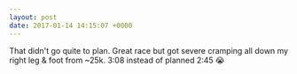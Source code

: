 ```yaml
---
layout: post
date: 2017-01-14 14:15:07 +0000
---
```


That didn't go quite to plan. Great race but got severe cramping all down my right leg &amp; foot from ~25k. 3:08 instead of planned 2:45 😭